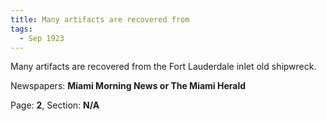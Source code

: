 ```yaml
---  
title: Many artifacts are recovered from  
tags:  
  - Sep 1923  
---  
```

  
Many artifacts are recovered from the Fort Lauderdale inlet old shipwreck.  
  
Newspapers: **Miami Morning News or The Miami Herald**  
  
Page: **2**, Section: **N/A** 
